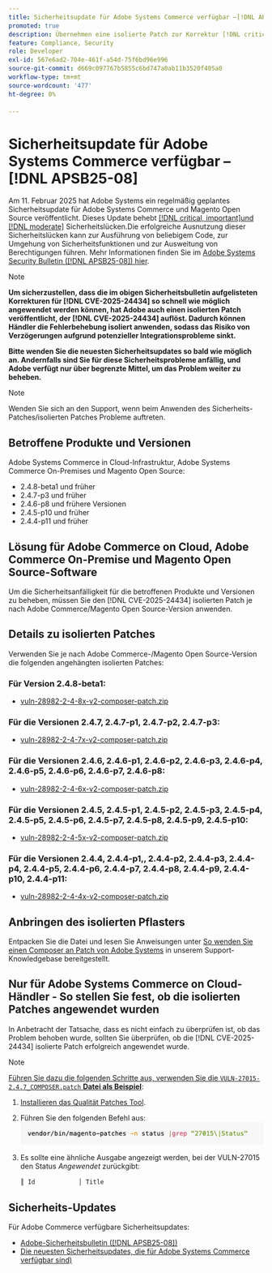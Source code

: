 ```yaml
---
title: Sicherheitsupdate für Adobe Systems Commerce verfügbar –[!DNL APSB25-08]
promoted: true
description: Übernehmen eine isolierte Patch zur Korrektur [!DNL critical, important, and moderate vulnerabilities] für Adobe Systems Commerce 2.4.8-beta1, 2.4.7-p3, 2.4.6-p8, 2.4.5-p10, 2.4.4-p11 und frühere Versionen.
feature: Compliance, Security
role: Developer
exl-id: 567e6ad2-704e-461f-a54d-75f6bd96e996
source-git-commit: d669c097767b5855c6bd747a0ab11b3520f405a0
workflow-type: tm+mt
source-wordcount: '477'
ht-degree: 0%

---
```


# Sicherheitsupdate für Adobe Systems Commerce verfügbar –[!DNL APSB25-08]

Am 11. Februar 2025 hat Adobe Systems ein regelmäßig geplantes Sicherheitsupdate für Adobe Systems Commerce und Magento Open Source veröffentlicht. Dieses Update behebt [[!DNL critical, important]und [!DNL moderate]](https://helpx.adobe.com/security/severity-ratings.html) Sicherheitslücken.Die erfolgreiche Ausnutzung dieser Sicherheitslücken kann zur Ausführung von beliebigem Code, zur Umgehung von Sicherheitsfunktionen und zur Ausweitung von Berechtigungen führen. Mehr Informationen finden Sie im [Adobe Systems Security Bulletin ([!DNL APSB25-08]) hier](https://helpx.adobe.com/security/products/magento/apsb25-08.html).

>[!NOTE]
>
>**Um sicherzustellen, dass die im obigen Sicherheitsbulletin aufgelisteten Korrekturen für [!DNL CVE-2025-24434] so schnell wie möglich angewendet werden können, hat Adobe auch einen isolierten Patch veröffentlicht, der [!DNL CVE-2025-24434] auflöst. Dadurch können Händler die Fehlerbehebung isoliert anwenden, sodass das Risiko von Verzögerungen aufgrund potenzieller Integrationsprobleme sinkt.**

**Bitte wenden Sie die neuesten Sicherheitsupdates so bald wie möglich an. Andernfalls sind Sie für diese Sicherheitsprobleme anfällig, und Adobe verfügt nur über begrenzte Mittel, um das Problem weiter zu beheben.**

>[!NOTE]
>
>Wenden Sie sich an den Support, wenn beim Anwenden des Sicherheits-Patches/isolierten Patches Probleme auftreten.

## Betroffene Produkte und Versionen

Adobe Systems Commerce in Cloud-Infrastruktur, Adobe Systems Commerce On-Premises und Magento Open Source:

* 2.4.8-beta1 und früher
* 2.4.7-p3 und früher
* 2.4.6-p8 und frühere Versionen
* 2.4.5-p10 und früher
* 2.4.4-p11 und früher

## Lösung für Adobe Commerce on Cloud, Adobe Commerce On-Premise und Magento Open Source-Software

Um die Sicherheitsanfälligkeit für die betroffenen Produkte und Versionen zu beheben, müssen Sie den [!DNL CVE-2025-24434] isolierten Patch je nach Adobe Commerce/Magento Open Source-Version anwenden.

## Details zu isolierten Patches

Verwenden Sie je nach Adobe Commerce-/Magento Open Source-Version die folgenden angehängten isolierten Patches:

### Für Version 2.4.8-beta1:

* [vuln-28982-2-4-8x-v2-composer-patch.zip](assets/vuln-28982-2-4-8x-v2-composer-patch.zip)

### Für die Versionen 2.4.7, 2.4.7-p1, 2.4.7-p2, 2.4.7-p3:

* [vuln-28982-2-4-7x-v2-composer-patch.zip](assets/vuln-28982-2-4-7x-v2-composer-patch.zip)

### Für die Versionen 2.4.6, 2.4.6-p1, 2.4.6-p2, 2.4.6-p3, 2.4.6-p4, 2.4.6-p5, 2.4.6-p6, 2.4.6-p7, 2.4.6-p8:

* [vuln-28982-2-4-6x-v2-composer-patch.zip](assets/vuln-28982-2-4-6x-v2-composer-patch.zip)

### Für die Versionen 2.4.5, 2.4.5-p1, 2.4.5-p2, 2.4.5-p3, 2.4.5-p4, 2.4.5-p5, 2.4.5-p6, 2.4.5-p7, 2.4.5-p8, 2.4.5-p9, 2.4.5-p10:

* [vuln-28982-2-4-5x-v2-composer-patch.zip](assets/vuln-28982-2-4-5x-v2-composer-patch.zip)

### Für die Versionen 2.4.4, 2.4.4-p1,, 2.4.4-p2, 2.4.4-p3, 2.4.4-p4, 2.4.4-p5, 2.4.4-p6, 2.4.4-p7, 2.4.4-p8, 2.4.4-p9, 2.4.4-p10, 2.4.4-p11:

* [vuln-28982-2-4-4x-v2-composer-patch.zip](assets/vuln-28982-2-4-4x-v2-composer-patch.zip)


## Anbringen des isolierten Pflasters

Entpacken Sie die Datei und lesen Sie Anweisungen unter [So wenden Sie einen Composer an Patch von Adobe Systems](https://experienceleague.adobe.com/docs/commerce-knowledge-base/kb/how-to/how-to-apply-a-composer-patch-provided-by-magento.html) in unserem Support-Knowledgebase bereitgestellt.

## Nur für Adobe Systems Commerce on Cloud-Händler - So stellen Sie fest, ob die isolierten Patches angewendet wurden

In Anbetracht der Tatsache, dass es nicht einfach zu überprüfen ist, ob das Problem behoben wurde, sollten Sie überprüfen, ob die [!DNL CVE-2025-24434] isolierte Patch erfolgreich angewendet wurde.

>[!NOTE]
>
><u>Führen Sie dazu die folgenden Schritte aus, verwenden Sie die `VULN-27015-2.4.7_COMPOSER.patch` **Datei als Beispiel**</u>:

1. [Installieren das Qualität Patches Tool](https://experienceleague.adobe.com/docs/commerce-operations/tools/quality-patches-tool/usage.html).
1. Führen Sie den folgenden Befehl aus:<br>
   ![CVE-2024-34102-tell-if-Patch-applied-code](assets/cve-2024-34102-tell-if-patch-applied-code.png)
1. Es sollte eine ähnliche Ausgabe angezeigt werden, bei der VULN-27015 den Status *Angewendet* zurückgibt:

   ```bash
   ║ Id            │ Title                                                        │ Category        │ Origin                 │ Status      │ Details                                          ║ ║ N/A           │ ../m2-hotfixes/VULN-27015-2.4.7_COMPOSER_patch.patch      │ Other           │ Local                  │ Applied     │ Patch type: Custom                                
   ```

<!-- For Step 2:
     ```bash
    vendor/bin/magento-patches -n status |grep "27015\|Status"
     ```
-->

## Sicherheits-Updates

Für Adobe Commerce verfügbare Sicherheitsupdates:

* [Adobe-Sicherheitsbulletin ([!DNL APSB25-08])](https://helpx.adobe.com/security/products/magento/apsb25-08.html)
* [Die neuesten Sicherheitsupdates, die für Adobe Systems Commerce verfügbar sind)](https://helpx.adobe.com/security/products/magento.html)